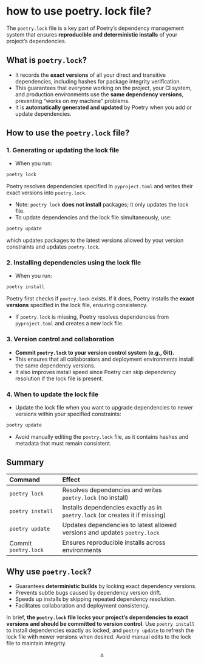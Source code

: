 

# how to use poetry. lock file?

The `poetry.lock` file is a key part of Poetry’s dependency management system that ensures **reproducible and deterministic installs** of your project’s dependencies.

## What is `poetry.lock`?

- It records the **exact versions** of all your direct and transitive dependencies, including hashes for package integrity verification.
- This guarantees that everyone working on the project, your CI system, and production environments use the **same dependency versions**, preventing “works on my machine” problems.
- It is **automatically generated and updated** by Poetry when you add or update dependencies.


## How to use the `poetry.lock` file?

### 1. Generating or updating the lock file

- When you run:

```bash
poetry lock
```

Poetry resolves dependencies specified in `pyproject.toml` and writes their exact versions into `poetry.lock`.
- Note: `poetry lock` **does not install** packages; it only updates the lock file.
- To update dependencies and the lock file simultaneously, use:

```bash
poetry update
```

which updates packages to the latest versions allowed by your version constraints and updates `poetry.lock`.


### 2. Installing dependencies using the lock file

- When you run:

```bash
poetry install
```

Poetry first checks if `poetry.lock` exists. If it does, Poetry installs the **exact versions** specified in the lock file, ensuring consistency.
- If `poetry.lock` is missing, Poetry resolves dependencies from `pyproject.toml` and creates a new lock file.


### 3. Version control and collaboration

- **Commit `poetry.lock` to your version control system (e.g., Git).**
- This ensures that all collaborators and deployment environments install the same dependency versions.
- It also improves install speed since Poetry can skip dependency resolution if the lock file is present.


### 4. When to update the lock file

- Update the lock file when you want to upgrade dependencies to newer versions within your specified constraints:

```bash
poetry update
```

- Avoid manually editing the `poetry.lock` file, as it contains hashes and metadata that must remain consistent.


## Summary

| Command | Effect |
| :-- | :-- |
| `poetry lock` | Resolves dependencies and writes `poetry.lock` (no install) |
| `poetry install` | Installs dependencies exactly as in `poetry.lock` (or creates it if missing) |
| `poetry update` | Updates dependencies to latest allowed versions and updates `poetry.lock` |
| Commit `poetry.lock` | Ensures reproducible installs across environments |

## Why use `poetry.lock`?

- Guarantees **deterministic builds** by locking exact dependency versions.
- Prevents subtle bugs caused by dependency version drift.
- Speeds up installs by skipping repeated dependency resolution.
- Facilitates collaboration and deployment consistency.

In brief, **the `poetry.lock` file locks your project’s dependencies to exact versions and should be committed to version control**. Use `poetry install` to install dependencies exactly as locked, and `poetry update` to refresh the lock file with newer versions when desired. Avoid manual edits to the lock file to maintain integrity.

<div style="text-align: center">⁂</div>

[^1]: https://stackoverflow.com/questions/65883059/what-is-the-difference-between-poetry-lock-and-poetry-update-lock

[^2]: https://realpython.com/dependency-management-python-poetry/

[^3]: https://python-poetry.org/docs/basic-usage/

[^4]: https://python-poetry.org/docs/cli/

[^5]: https://app.studyraid.com/en/read/15003/518579/locking-dependencies-with-poetrylock

[^6]: https://fig.io/manual/poetry/lock

[^7]: https://github.com/orgs/python-poetry/discussions/7847

[^8]: https://safjan.com/python-project-with-Poetry-add-poetry-lock-to-the-git-repo-or-ignore-it/

